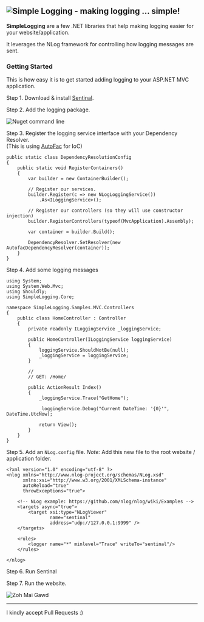![Simple Logging - making logging ... simple!](http://i.imgur.com/GN1tLs6.png)
----
**SimpleLogging** are a few .NET libraries that help making logging easier for your website/application.

It leverages the NLog framework for controlling how logging messages are sent.

### Getting Started

This is how easy it is to get started adding logging to your ASP.NET MVC application.

Step 1. Download & install [Sentinal](http://sentinel.codeplex.com/).

Step 2. Add the logging package.

![Nuget command line](http://i.imgur.com/NcM2Lie.png)

Step 3. Register the logging service interface with your Dependency Resolver.    
(This is using [AutoFac](http://autofac.org/) for IoC)    
```
public static class DependencyResolutionConfig
{
    public static void RegisterContainers()
    {
        var builder = new ContainerBuilder();

        // Register our services.
        builder.Register(c => new NLogLoggingService())
            .As<ILoggingService>();

        // Register our controllers (so they will use constructor injection)
        builder.RegisterControllers(typeof(MvcApplication).Assembly);

        var container = builder.Build();

        DependencyResolver.SetResolver(new AutofacDependencyResolver(container));
    }
}
```
Step 4. Add some logging messages

```
using System;
using System.Web.Mvc;
using Shouldly;
using SimpleLogging.Core;

namespace SimpleLogging.Samples.MVC.Controllers
{
    public class HomeController : Controller
    {
        private readonly ILoggingService _loggingService;

        public HomeController(ILoggingService loggingService)
        {
            loggingService.ShouldNotBe(null);
            _loggingService = loggingService;
        }

        //
        // GET: /Home/

        public ActionResult Index()
        {
            _loggingService.Trace("GetHome");

            _loggingService.Debug("Current DateTime: '{0}'", DateTime.UtcNow);

            return View();
        }
    }
}
```

Step 5. Add an `NLog.config` file.
*Note:* Add this new file to the root website / application folder.

```
<?xml version="1.0" encoding="utf-8" ?>
<nlog xmlns="http://www.nlog-project.org/schemas/NLog.xsd"
      xmlns:xsi="http://www.w3.org/2001/XMLSchema-instance"
      autoReload="true"
      throwExceptions="true">

    <!-- NLog example: https://github.com/nlog/nlog/wiki/Examples -->
    <targets async="true">
        <target xsi:type="NLogViewer"
                name="sentinal" 
                address="udp://127.0.0.1:9999" />
    </targets>

    <rules>
        <logger name="*" minlevel="Trace" writeTo="sentinal"/>
    </rules>
    
</nlog>
```

Step 6. Run Sentinal

Step 7. Run the website.

![Zoh Mai Gawd](http://i.imgur.com/LNT9ys5.png)

----
I kindly accept Pull Requests :)
